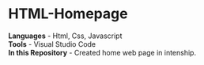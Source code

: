 # HTML-Homepage
<b>Languages</b> - Html, Css, Javascript<br>
<b>Tools</b> - Visual Studio Code<br>
<b>In this Repository</b> - Created home web page in intenship.

